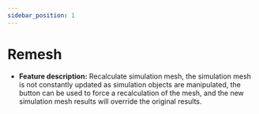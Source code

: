 ```yaml
---
sidebar_position: 1
---
```

# Remesh

- **Feature description:**
Recalculate simulation mesh, the simulation mesh is not constantly updated as simulation objects are manipulated, the button can be used to force a recalculation of the mesh, and the new simulation mesh results will override the original results.

